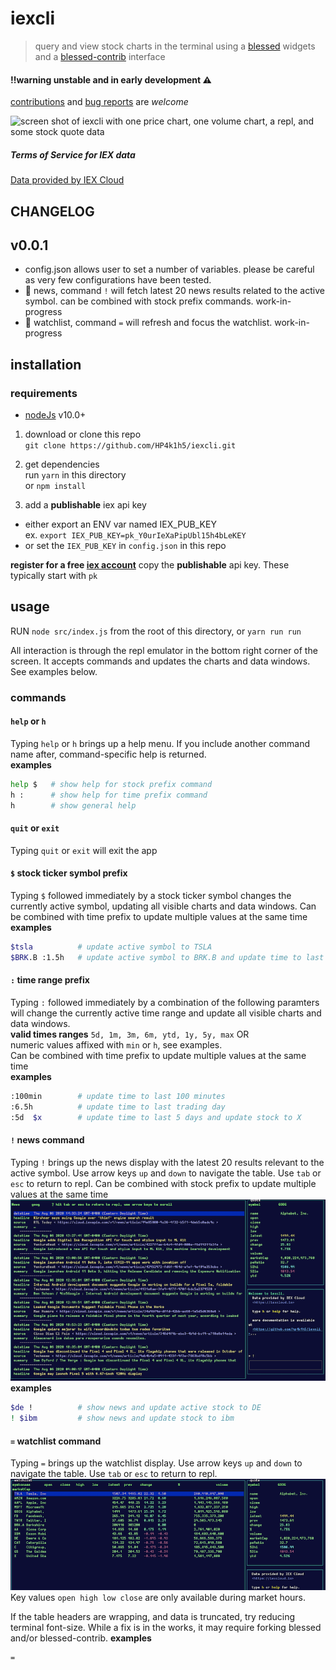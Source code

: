 # iexcli

> query and view stock charts in the terminal using a
> [blessed](https://github.com/chjj/blessed) widgets and a
> [blessed-contrib](https://github.com/yaronn/blessed-contrib) interface

#### !!warning unstable and in early development ⚠
[contributions](./.github/CONTRIBUTING.md) and [bug
reports](https://github.com/HP4k1h5/iexcli/issues/new?assignees=HP4k1h5&labels=bug&template=bug_report.md&title=basic) are _welcome_

![screen shot of iexcli with one price chart, one volume chart, a repl, and
some stock quote data](img/iexcli.png)

##### Terms of Service for IEX data
[Data provided by IEX Cloud](https://iexcloud.io)

## CHANGELOG

## v0.0.1
- config.json allows user to set a number of variables. please be careful as
    very few configurations have been tested.
- 📰 news, command `!` will fetch latest 20 news results related to the active
    symbol. can be combined with stock prefix commands. work-in-progress
- 📔 watchlist, command `=` will refresh and focus the watchlist.
    work-in-progress
## installation
### requirements
- [nodeJs](https://nodeJs.org) v10.0+

1) download or clone this repo  
`git clone https://github.com/HP4k1h5/iexcli.git`

2) get dependencies  
run `yarn` in this directory  
or `npm install`

3) add a **publishable** iex api key  
- either export an ENV var named IEX_PUB_KEY  
ex. `export IEX_PUB_KEY=pk_Y0urIeXaPipUbl15h4bLeKEY`
- or set the `IEX_PUB_KEY` in `config.json` in this repo

**register for a free [iex
account](https://iexcloud.io/cloud-login#/register)**
copy the **publishable** api key. These typically start with `pk`

## usage
RUN `node src/index.js` from the root of this directory, or `yarn run run`

All interaction is through the repl emulator in the bottom right corner of the
screen. It accepts commands and updates the charts and data windows. See
examples below.

### commands

#### `help` or `h`
Typing `help` or `h` brings up a help menu. If you include another command
name after, command-specific help is returned.  
**examples**
```bash
help $   # show help for stock prefix command
h :      # show help for time prefix command
h        # show general help
```

#### `quit` or `exit`
Typing `quit` or `exit` will exit the app

#### `$` stock ticker symbol prefix
Typing `$` followed immediately by a stock ticker symbol changes the currently
active symbol, updating all visible charts and data windows. Can be combined
with time prefix to update multiple values at the same time  
**examples**
```bash
$tsla          # update active symbol to TSLA
$BRK.B :1.5h   # update active symbol to BRK.B and update time to last 90 minutes
```

#### `:` time range prefix
Typing `:` followed immediately by a combination of the following paramters
will change the currently active time range and update all visible charts and
data windows.  
**valid times ranges** `5d, 1m, 3m, 6m, ytd, 1y, 5y, max`  OR  
numeric values affixed with `min` or `h`, see examples.  
Can be combined with time prefix to update multiple values at the same time  
**examples**
```bash
:100min        # update time to last 100 minutes
:6.5h          # update time to last trading day
:5d  $x        # update time to last 5 days and update stock to X
```

#### `!` news command
Typing `!` brings up the news display with the latest 20 results relevant to
the active symbol. Use arrow keys `up` and `down` to navigate the table. Use
`tab` or `esc` to return to repl. Can be combined with stock prefix to update
multiple values at the same time  
![news display for iexcli](img/news.png)  
**examples**
```bash
$de !          # show news and update active stock to DE
! $ibm         # show news and update stock to ibm
```

#### `=` watchlist command
Typing `=` brings up the watchlist display. Use arrow keys `up` and `down` to
navigate the table. Use `tab` or `esc` to return to repl.  
![watchlist display for iexcli](img/watchlist.png) Key values `open high low
close` are only available during market hours.

If the table headers are wrapping, and data is truncated, try reducing
terminal font-size. While a fix is in the works, it may require forking
blessed and/or blessed-contrib.
**examples**
```bash
=
```
